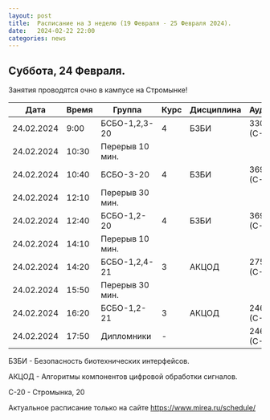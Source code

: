 ```yaml
---
layout: post
title:  Расписание на 3 неделю (19 Февраля - 25 Февраля 2024).
date:   2024-02-22 22:00
categories: news
---
```


## Суббота, 24 Февраля.
Занятия проводятся очно в кампусе на Стромынке!

| Дата          | Время   | Группа               | Курс | Дисциплина  | Аудитория  | Материалы |
| ------------- | ------- | -------------------- | ---- | ----------- | ---------- | --------- |
|24.02.2024     |9:00     |БСБО-1,2,3-20         |   4  |БЗБИ         |  330 (С-20)|           |
|24.02.2024     |10:30    |Перерыв 10 мин.       |      |             |            |           |
|24.02.2024     |10:40    |БСБО-3-20             |   4  |БЗБИ         |  369 (С-20)|           |
|24.02.2024     |12:10    |Перерыв 30 мин.       |      |             |            |           |
|24.02.2024     |12:40    |БСБО-1,2-20           |   4  |БЗБИ         |  369 (С-20)|           |
|24.02.2024     |14:10    |Перерыв 10 мин.       |      |             |            |           |
|24.02.2024     |14:20    |БСБО-1,2,4-21         |   3  |АКЦОД        |  275 (С-20)|           |
|24.02.2024     |15:50    |Перерыв 30 мин.       |      |             |            |           |
|24.02.2024     |16:20    |БСБО-1,2-21           |   3  |АКЦОД        |  246 (С-20)|           |
|24.02.2024     |17:50    |Дипломники            |   -  |             |  246 (С-20)|           |

БЗБИ - Безопасность биотехнических интерфейсов.

АКЦОД - Алгоритмы компонентов цифровой обработки сигналов.

С-20 - Стромынка, 20


Актуальное расписание только на сайте https://www.mirea.ru/schedule/


